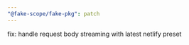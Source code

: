 ```yaml
---
"@fake-scope/fake-pkg": patch
---
```


fix: handle request body streaming with latest netlify preset
